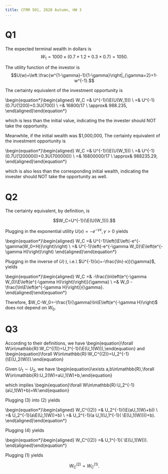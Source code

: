 ```yaml
---
title: CFRM 501, 2020 Autumn, HW 3
...
```


# Q1

The expected terminal wealth in dollars is $$W_1=1 000\times(0.7\times1.2+0.3\times0.7)=1050.$$

The utility function of the investor is $$U(w)=\left.\frac{w^{1-\gamma}-1}{1-\gamma}\right|_{\gamma=2}=1-w^{-1}.$$

The certainty equivalent of the investment opportunity is

\begin{equation*}\begin{aligned}
W_C
=& U^{-1}(\E(U(W_1))) \\
=& U^{-1}(0.7U(1200)+0.3U(700)) \\
=& 16800/17 \\
\approx& 988.235,
\end{aligned}\end{equation*}

which is less than the initial value, indicating the the invester should NOT take the opportunity.

Meanwhile, if the initial wealth was $1,000,000, The certainty equivalent of the investment opportunity is

\begin{equation*}\begin{aligned}
W_C
=& U^{-1}(\E(U(W_1))) \\
=& U^{-1}(0.7U(1200000)+0.3U(700000)) \\
=& 16800000/17 \\
\approx& 988235.29,
\end{aligned}\end{equation*}

which is also less than the corresponding initial wealth, indicating the invester should NOT take the opportunity as well.

# Q2

The certainty equivalent, by definition, is

$$W_C=U^{-1}(\E(U(W_1))).$$

Plugging in the exponential utility $U(x)=-e^{-\gamma x},\gamma>0$ yields

\begin{equation*}\begin{aligned}
W_C
=& U^{-1}\left(\E\left(-e^{-\gamma(W_0+H)}\right)\right) \\
=& U^{-1}\left(-e^{-\gamma W_0}\E\left(e^{-\gamma H}\right)\right)
\end{aligned}\end{equation*}

Plugging in the inverse of $U(\cdot)$, i.e.\ $U^{-1}(x)=-\frac{\ln(-x)}{\gamma}$, yields

\begin{equation*}\begin{aligned}
W_C
=& -\frac{\ln\left(e^{-\gamma W_0}\E\left(e^{-\gamma H}\right)\right)}{\gamma} \\
=& W_0 -\frac{\ln\E\left(e^{-\gamma H}\right)}{\gamma}.
\end{aligned}\end{equation*}

Therefore, $W_C-W_0=-\frac{1}{\gamma}\ln\E\left(e^{-\gamma H}\right)$ does not depend on $W_0$.

# Q3

According to their definitions, we have \begin{equation}\forall W\in\mathbb{R}:W_C^{(1)}=U_1^{-1}(\E(U_1(W))),\end{equation} and \begin{equation}\forall W\in\mathbb{R}:W_C^{(2)}=U_2^{-1}(\E(U_2(W))).\end{equation}

Given $U_1\sim U_2$, we have \begin{equation}\exists a,b\in\mathbb{R},\forall W\in\mathbb{R}:U_2(W)=aU_1(W)+b,\end{equation}

which implies \begin{equation}\forall W\in\mathbb{R}:U_2^{-1}(aU_1(W)+b)=W.\end{equation}

Plugging (3) into (2) yields

\begin{equation*}\begin{aligned}
W_C^{(2)}
=& U_2^{-1}(\E(aU_1(W)+b)) \\
=& U_2^{-1}(a\E(U_1(W))+b) \\
=& U_2^{-1}(a U_1(U_1^{-1}( \E(U_1(W))))+b).
\end{aligned}\end{equation*}

Plugging (4) yields

\begin{equation*}\begin{aligned}
W_C^{(2)}
=& U_1^{-1}( \E(U_1(W))).
\end{aligned}\end{equation*}

Plugging (1) yields

$$W_C^{(2)}= W_C^{(1)}.$$
